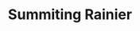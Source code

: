 ---
external_url: http://summitgoals.com/ascents/2018/06/21/rainier.html
title: Summiting Rainier
image: /media/img/activities/rainier.png
description: I climbed...
og_title: 
og_description:
og_image: /media/img/activities/rainier.png
og_type: website
tags: 
- activity
---